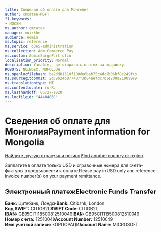 ```yaml
---
title: Сведения об оплате для Монголия
author: cmcatee-MSFT
f1.keywords:
- NOCSH
ms.author: cmcatee
manager: mnirkhe
audience: Admin
ms.topic: reference
ms.service: o365-administration
ms.collection: Adm_Commerce_Pay
ms.custom: AdminSurgePortfolio
localization_priority: Normal
description: Узнайте, где отправить платеж за подписку.
ROBOTS: NOINDEX, NOFOLLOW
ms.openlocfilehash: be9dd81310f100de6bab75c4dc5b06bf8c249fcb
ms.sourcegitcommit: 2d59b24b877487f3b84aefdc7b1e200a21009999
ms.translationtype: MT
ms.contentlocale: ru-RU
ms.lasthandoff: 05/27/2020
ms.locfileid: "44404038"
---
```

# <a name="payment-information-for-mongolia"></a><span data-ttu-id="8a1b6-103">Сведения об оплате для Монголия</span><span class="sxs-lookup"><span data-stu-id="8a1b6-103">Payment information for Mongolia</span></span>

<span data-ttu-id="8a1b6-104">[Найдите другую страну или регион](../billing-and-payments/pay-for-your-subscription.md).</span><span class="sxs-lookup"><span data-stu-id="8a1b6-104">[Find another country or region](../billing-and-payments/pay-for-your-subscription.md).</span></span>

<span data-ttu-id="8a1b6-105">Заплатите в оплате только USD и справочные номера для счета-фактуры в предъявлении к оплате.</span><span class="sxs-lookup"><span data-stu-id="8a1b6-105">Please pay in USD only and reference invoice number(s) on your payment remittance.</span></span>

## <a name="electronic-funds-transfer"></a><span data-ttu-id="8a1b6-106">Электронный платеж</span><span class="sxs-lookup"><span data-stu-id="8a1b6-106">Electronic Funds Transfer</span></span>

<span data-ttu-id="8a1b6-107">**Банк:** Цитибанк, Лондон</span><span class="sxs-lookup"><span data-stu-id="8a1b6-107">**Bank:** Citibank, London</span></span>  
<span data-ttu-id="8a1b6-108">**Код SWIFT:** CITIGB2L</span><span class="sxs-lookup"><span data-stu-id="8a1b6-108">**SWIFT Code:** CITIGB2L</span></span>  
<span data-ttu-id="8a1b6-109">**IBAN:** GB95CITI18500812510049</span><span class="sxs-lookup"><span data-stu-id="8a1b6-109">**IBAN:** GB95CITI18500812510049</span></span>  
<span data-ttu-id="8a1b6-110">**Номер счета:** 12510049</span><span class="sxs-lookup"><span data-stu-id="8a1b6-110">**Account Number:** 12510049</span></span>  
<span data-ttu-id="8a1b6-111">**Имя учетной записи:** КОРПОРАЦИ</span><span class="sxs-lookup"><span data-stu-id="8a1b6-111">**Account Name:** MICROSOFT</span></span>  